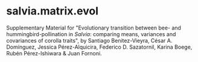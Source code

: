 # salvia.matrix.evol
Supplementary Material for "Evolutionary transition between bee- and hummingbird-pollination in *Salvia*: comparing means, variances and covariances of corolla traits", by Santiago Benitez-Vieyra, César A. Domínguez, Jessica Pérez-Alquicira, Federico D. Sazatornil, Karina Boege, Rubén Pérez-Ishiwara & Juan Fornoni.
